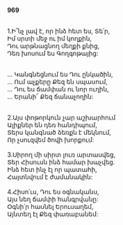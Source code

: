**969**

\
1.Ի՜նչ լավ է, որ ինձ հետ ես, Տե՛ր,\
Իմ սրտի մեջ ու իմ կողքին,\
Դու արթնացնող մեղքի քնից,\
Դեռ խոսում ես Գողգոթայից:

\
 ... Կանգնեցնում ես Դու ընկածին,\
 ... Ում աչքերը Քեզ են սպասում,\
 ... Դու ես ճամփան ու նոր ուղին,\
 ... Երանի՜ Քեզ ճանաչողին:

\
2.Այս փոթորկուն չար աշխարհում\
Ալիքներ են դեռ հանդիպում,\
Տերս կանգնած ձեռքն է մեկնում,\
Որ չսուզվեմ ծովի խորքում:\
\
3.Սիրող մի սիրտ լուռ արտասվեց,\
Տեր Հիսուսն ինձ համար խաչվեց.\
Ինձ հետ ինչ էլ որ պատահի,\
Հայտնվում է ժամանակին:\
\
4.Հիսո՛ւս, Դու ես օգնականս,\
Այս նեղ ճամփի հանգրվանը:\
Օգնի՛ր հասնել Երուսաղեմ,\
Այնտեղ էլ Քեզ փառաբանեմ:
